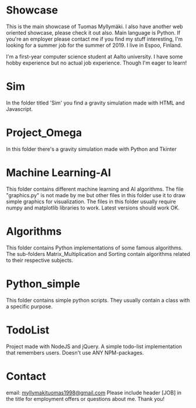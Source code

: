 # Showcase

This is the main showcase of Tuomas Myllymäki. I also have another web oriented showcase, please check it out also. Main language is Python. If you're an employer please contact me if you find my stuff interesting, I'm looking for a summer job for the summer of 2019. I live in Espoo, Finland.

I'm a first-year computer science student at Aalto university. I have some hobby experience but no actual job experience. Though I'm eager to learn!

# Sim
In the folder titled 'Sim' you find a gravity simulation made with HTML and Javascript.

# Project_Omega
In this folder there's a gravity simulation made with Python and Tkinter

# Machine Learning-AI
This folder contains different machine learning and AI algorithms. The file "graphics.py" is not made by me but other files in this
folder use it to draw simple graphics for visualization. The files in this folder usually require numpy and matplotlib libraries to work. Latest versions should work OK.

# Algorithms
This folder contains Python implementations of some famous algorithms. The sub-folders Matrix_Multiplication and Sorting contain algorithms related to their respective subjects.

# Python_simple
This folder contains simple python scripts. They usually contain a class with a specific purpose.

# TodoList
Project made with NodeJS and jQuery. A simple todo-list implementation that remembers users. Doesn't use ANY NPM-packages.

# Contact
email: myllymakituomas1998@gmail.com
Please include header [JOB] in the title for employment offers or questions about me.
Thank you!
